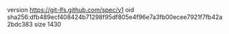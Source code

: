 version https://git-lfs.github.com/spec/v1
oid sha256:dfb489ecf408424b71298f95df805e4f96e7a3fb00ecee7921f7fb42a2bdc383
size 1430

